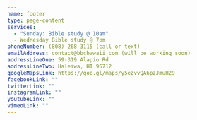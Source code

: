 ```yaml
---
name: footer
type: page-content
services:
  - "Sunday: Bible study @ 10am"
  - Wednesday Bible study @ 7pm
phoneNumber: (808) 268-3115 (call or text)
emailAddress: contact@bbchawaii.com (will be working soon)
addressLineOne: 59-319 Alapio Rd
addressLineTwo: Haleiwa, HI 96712
googleMapsLink: https://goo.gl/maps/y5ezvvQA6pzJmuH29
facebookLink: ""
twitterLink: ""
instagramLink: ""
youtubeLink: ""
vimeoLink: ""
---
```

